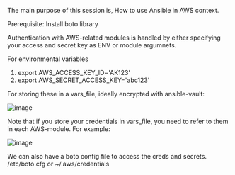 The main purpose of this session is, How to use Ansible in AWS context.

Prerequisite:
Install boto library

Authentication with AWS-related modules is handled by either specifying your access and secret key as ENV or module argumnets.

For environmental variables
1. export AWS_ACCESS_KEY_ID='AK123'
2. export AWS_SECRET_ACCESS_KEY='abc123'

For storing these in a vars_file, ideally encrypted with ansible-vault:

![image](https://user-images.githubusercontent.com/49281318/91826635-7a85f580-ec5b-11ea-9a4b-41aa0e44733b.png)

Note that if you store your credentials in vars_file, you need to refer to them in each AWS-module. For example:

![image](https://user-images.githubusercontent.com/49281318/91826737-9e493b80-ec5b-11ea-8530-a61f6f5deb36.png)

We can also have a boto config file to access the creds and secrets. /etc/boto.cfg or ~/.aws/credentials


